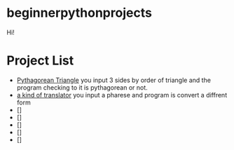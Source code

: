 # beginnerpythonprojects

Hi!

# Project List

 - [Pythagorean Triangle](https://github.com/mgokayb/beginnerpythonprojects/blob/master/Pythagorean.py)
you input 3 sides by order of triangle and the program checking to it is pythagorean or not.
 - [a kind of translator](https://github.com/mgokayb/beginnerpythonprojects/blob/master/a-kind-of-translator.py)
you input a pharese and program is convert a diffrent form
 - []
 - []
 - []
 - []
 - []



